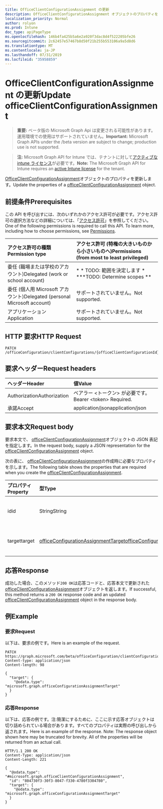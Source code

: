 ```yaml
---
title: OfficeClientConfigurationAssignment の更新
description: OfficeClientConfigurationAssignment オブジェクトのプロパティを更新します。
localization_priority: Normal
author: rolyon
ms.prod: Intune
doc_type: apiPageType
ms.openlocfilehash: 146b4fa425b5a6e2a920f3dac8d4f522205bfe26
ms.sourcegitcommit: 2c62457e57467b8d50f21b255b553106a9a5d8d6
ms.translationtype: MT
ms.contentlocale: ja-JP
ms.lasthandoff: 07/31/2019
ms.locfileid: "35958859"
---
```

# <a name="update-officeclientconfigurationassignment"></a><span data-ttu-id="bc566-103">OfficeClientConfigurationAssignment の更新</span><span class="sxs-lookup"><span data-stu-id="bc566-103">Update officeClientConfigurationAssignment</span></span>

> <span data-ttu-id="bc566-104">**重要:** ベータ版の Microsoft Graph Api は変更される可能性があります。運用環境での使用はサポートされていません。</span><span class="sxs-lookup"><span data-stu-id="bc566-104">**Important:** Microsoft Graph APIs under the /beta version are subject to change; production use is not supported.</span></span>

> <span data-ttu-id="bc566-105">**注:** Microsoft Graph API for Intune では、テナントに対して[アクティブな intune ライセンス](https://go.microsoft.com/fwlink/?linkid=839381)が必要です。</span><span class="sxs-lookup"><span data-stu-id="bc566-105">**Note:** The Microsoft Graph API for Intune requires an [active Intune license](https://go.microsoft.com/fwlink/?linkid=839381) for the tenant.</span></span>

<span data-ttu-id="bc566-106">[OfficeClientConfigurationAssignment](../resources/intune-cirrus-officeclientconfigurationassignment.md)オブジェクトのプロパティを更新します。</span><span class="sxs-lookup"><span data-stu-id="bc566-106">Update the properties of a [officeClientConfigurationAssignment](../resources/intune-cirrus-officeclientconfigurationassignment.md) object.</span></span>

## <a name="prerequisites"></a><span data-ttu-id="bc566-107">前提条件</span><span class="sxs-lookup"><span data-stu-id="bc566-107">Prerequisites</span></span>
<span data-ttu-id="bc566-p101">この API を呼び出すには、次のいずれかのアクセス許可が必要です。アクセス許可の選択方法などの詳細については、「[アクセス許可](/graph/permissions-reference)」を参照してください。</span><span class="sxs-lookup"><span data-stu-id="bc566-p101">One of the following permissions is required to call this API. To learn more, including how to choose permissions, see [Permissions](/graph/permissions-reference).</span></span>

|<span data-ttu-id="bc566-110">アクセス許可の種類</span><span class="sxs-lookup"><span data-stu-id="bc566-110">Permission type</span></span>|<span data-ttu-id="bc566-111">アクセス許可 (特権の大きいものから小さいものへ)</span><span class="sxs-lookup"><span data-stu-id="bc566-111">Permissions (from most to least privileged)</span></span>|
|:---|:---|
|<span data-ttu-id="bc566-112">委任 (職場または学校のアカウント)</span><span class="sxs-lookup"><span data-stu-id="bc566-112">Delegated (work or school account)</span></span>|<span data-ttu-id="bc566-113">\* \* TODO: 範囲を決定します \* \*</span><span class="sxs-lookup"><span data-stu-id="bc566-113">\*\*TODO: Determine scopes \*\*</span></span>|
|<span data-ttu-id="bc566-114">委任 (個人用 Microsoft アカウント)</span><span class="sxs-lookup"><span data-stu-id="bc566-114">Delegated (personal Microsoft account)</span></span>|<span data-ttu-id="bc566-115">サポートされていません。</span><span class="sxs-lookup"><span data-stu-id="bc566-115">Not supported.</span></span>|
|<span data-ttu-id="bc566-116">アプリケーション</span><span class="sxs-lookup"><span data-stu-id="bc566-116">Application</span></span>|<span data-ttu-id="bc566-117">サポートされていません。</span><span class="sxs-lookup"><span data-stu-id="bc566-117">Not supported.</span></span>|

## <a name="http-request"></a><span data-ttu-id="bc566-118">HTTP 要求</span><span class="sxs-lookup"><span data-stu-id="bc566-118">HTTP Request</span></span>
<!-- {
  "blockType": "ignored"
}
-->
``` http
PATCH /officeConfiguration/clientConfigurations/{officeClientConfigurationId}/assignments/{officeClientConfigurationAssignmentId}
```

## <a name="request-headers"></a><span data-ttu-id="bc566-119">要求ヘッダー</span><span class="sxs-lookup"><span data-stu-id="bc566-119">Request headers</span></span>
|<span data-ttu-id="bc566-120">ヘッダー</span><span class="sxs-lookup"><span data-stu-id="bc566-120">Header</span></span>|<span data-ttu-id="bc566-121">値</span><span class="sxs-lookup"><span data-stu-id="bc566-121">Value</span></span>|
|:---|:---|
|<span data-ttu-id="bc566-122">Authorization</span><span class="sxs-lookup"><span data-stu-id="bc566-122">Authorization</span></span>|<span data-ttu-id="bc566-123">ベアラー &lt;トークン&gt; が必要です。</span><span class="sxs-lookup"><span data-stu-id="bc566-123">Bearer &lt;token&gt; Required.</span></span>|
|<span data-ttu-id="bc566-124">承諾</span><span class="sxs-lookup"><span data-stu-id="bc566-124">Accept</span></span>|<span data-ttu-id="bc566-125">application/json</span><span class="sxs-lookup"><span data-stu-id="bc566-125">application/json</span></span>|

## <a name="request-body"></a><span data-ttu-id="bc566-126">要求本文</span><span class="sxs-lookup"><span data-stu-id="bc566-126">Request body</span></span>
<span data-ttu-id="bc566-127">要求本文で、 [officeClientConfigurationAssignment](../resources/intune-cirrus-officeclientconfigurationassignment.md)オブジェクトの JSON 表記を指定します。</span><span class="sxs-lookup"><span data-stu-id="bc566-127">In the request body, supply a JSON representation for the [officeClientConfigurationAssignment](../resources/intune-cirrus-officeclientconfigurationassignment.md) object.</span></span>

<span data-ttu-id="bc566-128">次の表に、 [officeClientConfigurationAssignment](../resources/intune-cirrus-officeclientconfigurationassignment.md)の作成時に必要なプロパティを示します。</span><span class="sxs-lookup"><span data-stu-id="bc566-128">The following table shows the properties that are required when you create the [officeClientConfigurationAssignment](../resources/intune-cirrus-officeclientconfigurationassignment.md).</span></span>

|<span data-ttu-id="bc566-129">プロパティ</span><span class="sxs-lookup"><span data-stu-id="bc566-129">Property</span></span>|<span data-ttu-id="bc566-130">型</span><span class="sxs-lookup"><span data-stu-id="bc566-130">Type</span></span>|<span data-ttu-id="bc566-131">説明</span><span class="sxs-lookup"><span data-stu-id="bc566-131">Description</span></span>|
|:---|:---|:---|
|<span data-ttu-id="bc566-132">id</span><span class="sxs-lookup"><span data-stu-id="bc566-132">id</span></span>|<span data-ttu-id="bc566-133">String</span><span class="sxs-lookup"><span data-stu-id="bc566-133">String</span></span>|<span data-ttu-id="bc566-134">まだ文書化されていません</span><span class="sxs-lookup"><span data-stu-id="bc566-134">Not yet documented</span></span>|
|<span data-ttu-id="bc566-135">target</span><span class="sxs-lookup"><span data-stu-id="bc566-135">target</span></span>|[<span data-ttu-id="bc566-136">officeConfigurationAssignmentTarget</span><span class="sxs-lookup"><span data-stu-id="bc566-136">officeConfigurationAssignmentTarget</span></span>](../resources/intune-cirrus-officeconfigurationassignmenttarget.md)|<span data-ttu-id="bc566-137">まだ文書化されていません</span><span class="sxs-lookup"><span data-stu-id="bc566-137">Not yet documented</span></span>|



## <a name="response"></a><span data-ttu-id="bc566-138">応答</span><span class="sxs-lookup"><span data-stu-id="bc566-138">Response</span></span>
<span data-ttu-id="bc566-139">成功した場合、このメソッド`200 OK`は応答コードと、応答本文で更新された[officeClientConfigurationAssignment](../resources/intune-cirrus-officeclientconfigurationassignment.md)オブジェクトを返します。</span><span class="sxs-lookup"><span data-stu-id="bc566-139">If successful, this method returns a `200 OK` response code and an updated [officeClientConfigurationAssignment](../resources/intune-cirrus-officeclientconfigurationassignment.md) object in the response body.</span></span>

## <a name="example"></a><span data-ttu-id="bc566-140">例</span><span class="sxs-lookup"><span data-stu-id="bc566-140">Example</span></span>

### <a name="request"></a><span data-ttu-id="bc566-141">要求</span><span class="sxs-lookup"><span data-stu-id="bc566-141">Request</span></span>
<span data-ttu-id="bc566-142">以下は、要求の例です。</span><span class="sxs-lookup"><span data-stu-id="bc566-142">Here is an example of the request.</span></span>
``` http
PATCH https://graph.microsoft.com/beta/officeConfiguration/clientConfigurations/{officeClientConfigurationId}/assignments/{officeClientConfigurationAssignmentId}
Content-type: application/json
Content-length: 98

{
  "target": {
    "@odata.type": "microsoft.graph.officeConfigurationAssignmentTarget"
  }
}
```

### <a name="response"></a><span data-ttu-id="bc566-143">応答</span><span class="sxs-lookup"><span data-stu-id="bc566-143">Response</span></span>
<span data-ttu-id="bc566-p102">以下は、応答の例です。注:簡潔にするために、ここに示す応答オブジェクトは切り詰められている場合があります。すべてのプロパティは実際の呼び出しから返されます。</span><span class="sxs-lookup"><span data-stu-id="bc566-p102">Here is an example of the response. Note: The response object shown here may be truncated for brevity. All of the properties will be returned from an actual call.</span></span>
``` http
HTTP/1.1 200 OK
Content-Type: application/json
Content-Length: 221

{
  "@odata.type": "#microsoft.graph.officeClientConfigurationAssignment",
  "id": "804730f3-30f3-8047-f330-4780f3304780",
  "target": {
    "@odata.type": "microsoft.graph.officeConfigurationAssignmentTarget"
  }
}
```



